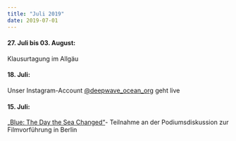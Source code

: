 ```yaml
---
title: "Juli 2019"
date: 2019-07-01
---
```


#### **27\. Juli bis 03. August:**

Klausurtagung im Allgäu

#### **18\. Juli:**

Unser Instagram-Account [@deepwave\_ocean\_org](https://www.instagram.com/deepwave_ocean_org/) geht live

#### **15\. Juli:**

[„Blue: The Day the Sea Changed“](https://www.deepwave.org/blue-the-day-the-sea-changed/)\- Teilnahme an der Podiumsdiskussion zur Filmvorführung in Berlin
